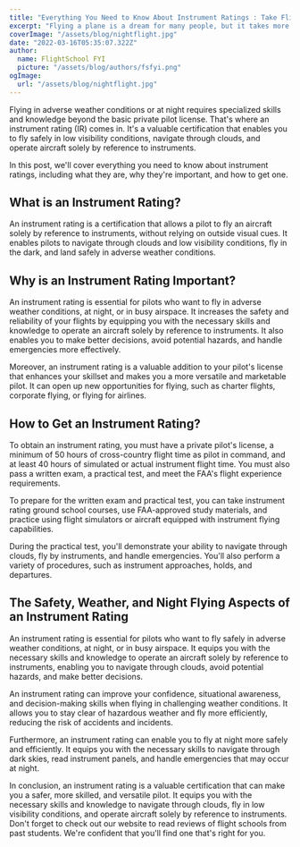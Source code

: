 ```yaml
---
title: "Everything You Need to Know About Instrument Ratings : Take Flight at Night"
excerpt: "Flying a plane is a dream for many people, but it takes more than just a passion for aviation to become a pilot. In this article, we'll give you an introduction to the most common pilot licenses in the order they're obtained in."
coverImage: "/assets/blog/nightflight.jpg"
date: "2022-03-16T05:35:07.322Z"
author:
  name: FlightSchool FYI
  picture: "/assets/blog/authors/fsfyi.png"
ogImage:
  url: "/assets/blog/nightflight.jpg"
---
```


Flying in adverse weather conditions or at night requires specialized skills and knowledge beyond the basic private pilot license. That's where an instrument rating (IR) comes in. It's a valuable certification that enables you to fly safely in low visibility conditions, navigate through clouds, and operate aircraft solely by reference to instruments.

In this post, we'll cover everything you need to know about instrument ratings, including what they are, why they're important, and how to get one.

## What is an Instrument Rating?

An instrument rating is a certification that allows a pilot to fly an aircraft solely by reference to instruments, without relying on outside visual cues. It enables pilots to navigate through clouds and low visibility conditions, fly in the dark, and land safely in adverse weather conditions.

## Why is an Instrument Rating Important?

An instrument rating is essential for pilots who want to fly in adverse weather conditions, at night, or in busy airspace. It increases the safety and reliability of your flights by equipping you with the necessary skills and knowledge to operate an aircraft solely by reference to instruments. It also enables you to make better decisions, avoid potential hazards, and handle emergencies more effectively.

Moreover, an instrument rating is a valuable addition to your pilot's license that enhances your skillset and makes you a more versatile and marketable pilot. It can open up new opportunities for flying, such as charter flights, corporate flying, or flying for airlines.

## How to Get an Instrument Rating?

To obtain an instrument rating, you must have a private pilot's license, a minimum of 50 hours of cross-country flight time as pilot in command, and at least 40 hours of simulated or actual instrument flight time. You must also pass a written exam, a practical test, and meet the FAA's flight experience requirements.

To prepare for the written exam and practical test, you can take instrument rating ground school courses, use FAA-approved study materials, and practice using flight simulators or aircraft equipped with instrument flying capabilities.

During the practical test, you'll demonstrate your ability to navigate through clouds, fly by instruments, and handle emergencies. You'll also perform a variety of procedures, such as instrument approaches, holds, and departures.

## The Safety, Weather, and Night Flying Aspects of an Instrument Rating

An instrument rating is essential for pilots who want to fly safely in adverse weather conditions, at night, or in busy airspace. It equips you with the necessary skills and knowledge to operate an aircraft solely by reference to instruments, enabling you to navigate through clouds, avoid potential hazards, and make better decisions.

An instrument rating can improve your confidence, situational awareness, and decision-making skills when flying in challenging weather conditions. It allows you to stay clear of hazardous weather and fly more efficiently, reducing the risk of accidents and incidents.

Furthermore, an instrument rating can enable you to fly at night more safely and efficiently. It equips you with the necessary skills to navigate through dark skies, read instrument panels, and handle emergencies that may occur at night.

In conclusion, an instrument rating is a valuable certification that can make you a safer, more skilled, and versatile pilot. It equips you with the necessary skills and knowledge to navigate through clouds, fly in low visibility conditions, and operate aircraft solely by reference to instruments. Don't forget to check out our website to read reviews of flight schools from past students. We're confident that you'll find one that's right for you.
